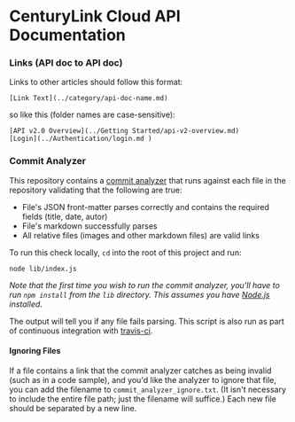 CenturyLink Cloud API Documentation
========

### Links (API doc to API doc)


Links to other articles should follow this format:

```
[Link Text](../category/api-doc-name.md)
```
 
so like this (folder names are case-sensitive):

```
[API v2.0 Overview](../Getting Started/api-v2-overview.md)
[Login](../Authentication/login.md )
```

### Commit Analyzer

This repository contains a [commit analyzer](https://github.com/CenturyLinkCloud/KB-Commit-Analyzer) that runs against each file in the repository validating that the following are true:

* File's JSON front-matter parses correctly and contains the required fields (title, date, autor)
* File's markdown successfully parses
* All relative files (images and other markdown files) are valid links

To run this check locally, `cd` into the root of this project and run:

```shell
node lib/index.js
```

_Note that the first time you wish to run the commit analyzer, you'll have to run `npm install` from the `lib` directory. This assumes you have [Node.js](http://nodejs.org) installed._

The output will tell you if any file fails parsing. This script is also run as part of continuous integration with [travis-ci](http://travis-ci.org).

#### Ignoring Files

If a file contains a link that the commit analyzer catches as being invalid (such as in a code sample), and you'd like the analyzer to ignore that file, you can add the filename to `commit_analyzer_ignore.txt`. (It isn't necessary to include the entire file path; just the filename will suffice.) Each new file should be separated by a new line.
